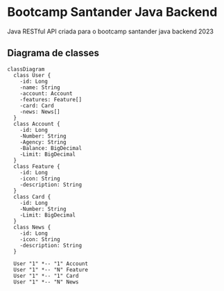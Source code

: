 # Bootcamp Santander Java Backend
Java RESTful API criada para o bootcamp santander java backend 2023

## Diagrama de classes

```mermaid
classDiagram
  class User {
    -id: Long
    -name: String
    -account: Account
    -features: Feature[]
    -card: Card
    -news: News[]
  }
  class Account {
    -id: Long
    -Number: String
    -Agency: String
    -Balance: BigDecimal
    -Limit: BigDecimal
  }
  class Feature {
    -id: Long
    -icon: String
    -description: String
  }
  class Card {
    -id: Long
    -Number: String
    -Limit: BigDecimal
  }
  class News {
    -id: Long
    -icon: String
    -description: String
  }

  User "1" *-- "1" Account
  User "1" *-- "N" Feature
  User "1" *-- "1" Card
  User "1" *-- "N" News
```
